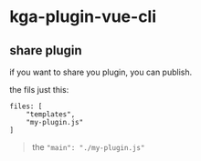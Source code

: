 # kga-plugin-vue-cli

## share plugin

if you want to share you plugin, you can publish.  

the fils just this:

```
files: [
    "templates",
    "my-plugin.js"
]
```

> the `"main": "./my-plugin.js"`
